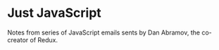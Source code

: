 # Just JavaScript
Notes from series of JavaScript emails sents by Dan Abramov, the co-creator of Redux.